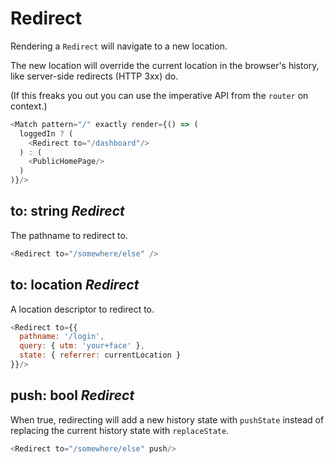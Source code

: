 # Redirect

Rendering a `Redirect` will navigate to a new location.

The new location will override the current location in the browser's history,
like server-side redirects (HTTP 3xx) do.

(If this freaks you out you can use the imperative API from the `router`
on context.)

```js
<Match pattern="/" exactly render={() => (
  loggedIn ? (
    <Redirect to="/dashboard"/>
  ) : (
    <PublicHomePage/>
  )
)}/>
```


## to: string _Redirect_

The pathname to redirect to.

```js
<Redirect to="/somewhere/else" />
```

## to: location _Redirect_

A location descriptor to redirect to.

```js
<Redirect to={{
  pathname: '/login',
  query: { utm: 'your+face' },
  state: { referrer: currentLocation }
}}/>
```

## push: bool _Redirect_

When true, redirecting will add a new history state with `pushState` instead
of replacing the current history state with `replaceState`.

```js
<Redirect to="/somewhere/else" push/>
```
